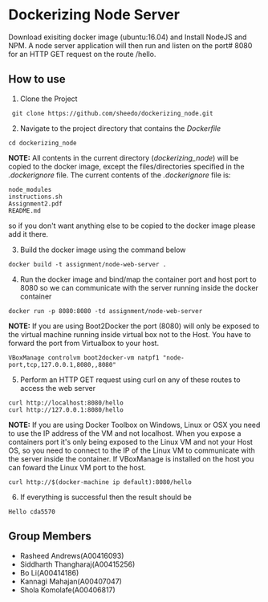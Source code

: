 # Dockerizing Node Server
Download exisiting docker image (ubuntu:16.04) and Install NodeJS and NPM.
A node server application will then run and listen on the port# 8080 for an
HTTP GET request on the route /hello.

## How to use
1. Clone the Project
```engine='sh'
 git clone https://github.com/sheedo/dockerizing_node.git
 ```
2. Navigate to the project directory that contains the *Dockerfile*
```engine='sh'
cd dockerizing_node
```
**NOTE:** All contents in the current directory (*dockerizing_node*) will be copied to 
the docker image, except the files/directories specified in the *.dockerignore* file.
The current contents of the *.dockerignore* file is:
```engine='sh'
node_modules
instructions.sh
Assignment2.pdf
README.md
```
so if you don't want anything else to be
copied to the docker image please add it there.

3. Build the docker image using the command below
```engine='sh'
docker build -t assignment/node-web-server .
```
4. Run the docker image and bind/map the container port and host port to 8080 so we can communicate with the server
running inside the docker container
```engine='sh'
docker run -p 8080:8080 -td assignment/node-web-server
```
**NOTE:** If you are using Boot2Docker the port (8080) will only be exposed to the virtual machine running inside virtual box not to the Host. You have to forward the port from Virtualbox to your host.
```engine='sh'
VBoxManage controlvm boot2docker-vm natpf1 "node-port,tcp,127.0.0.1,8080,,8080"
```
5. Perform an HTTP GET request using curl on any of these routes to access the web server
```engine='sh'
curl http://localhost:8080/hello
curl http://127.0.0.1:8080/hello
```
**NOTE:** If you are using Docker Toolbox on Windows, Linux or OSX you need to use the IP address of the VM
and not localhost. When you expose a containers port it's only being exposed to the Linux VM and not your 
Host OS, so you need to connect to the IP of the Linux VM to communicate with the server inside the container. If 
VBoxManage is installed on the host you can foward the Linux VM port to the host.
```engine='sh'
curl http://$(docker-machine ip default):8080/hello
```
6. If everything is successful then the result should be
```engine='sh'
Hello cda5570
```

## Group Members
 - Rasheed Andrews(A00416093)
 - Siddharth Thangharaj(A00415256)
 - Bo Li(A00414186)
 - Kannagi Mahajan(A00407047)
 - Shola Komolafe(A00406817)


